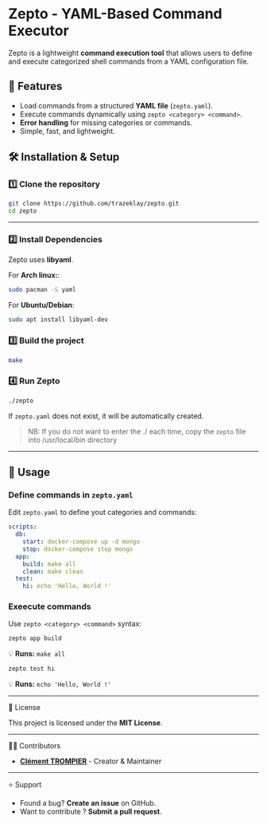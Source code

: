 # Zepto - YAML-Based Command Executor

Zepto is a lightweight **command execution tool** that allows users to define and execute categorized shell commands from a YAML configuration file.

## 🚀 Features
- Load commands from a structured **YAML file** (`zepto.yaml`).
- Execute commands dynamically using `zepto <category> <command>`.
- **Error handling** for missing categories or commands.
- Simple, fast, and lightweight.

## 🛠️ Installation & Setup

### 1️⃣ **Clone the repository**

```sh
git clone https://github.com/trazeklay/zepto.git
cd zepto
```
---

### 2️⃣ **Install Dependencies**

Zepto uses **libyaml**.

For **Arch linux:**:
```sh
sudo pacman -S yaml
```

For **Ubuntu/Debian**:
```sh
sudo apt install libyaml-dev
```

### 3️⃣ **Build the project**
```sh
make
```

### 4️⃣ **Run Zepto**
```sh
./zepto
```

If `zepto.yaml` does not exist, it will be automatically created.

> NB: If you do not want to enter the ./ each time, copy the `zepto` file into /usr/local/bin directory

---

## 📜 Usage

### **Define commands in `zepto.yaml`**

Edit `zepto.yaml` to define yout categories and commands:
```yaml
scripts:
  db:
    start: docker-compose up -d mongo
    stop: docker-compose stop mongo
  app:
    build: make all
    clean: make clean
  test:
    hi: echo 'Hello, World !'
```

### **Exeecute commands**

Use `zepto <category> <command>` syntax:
```sh
zepto app build
```

💡 **Runs:** `make all`

```sh
zepto test hi
```

💡 **Runs:** `echo 'Hello, World !'`

---

📝 License

This project is licensed under the **MIT License**.

---

👨‍💻 Contributors

- **[Clément TROMPIER](https://github.com/trazeklay)** - Creator & Maintainer

---

⭐️ Support

- Found a bug? **Create an issue** on GitHub.
- Want to contribute ? **Submit a pull request**.